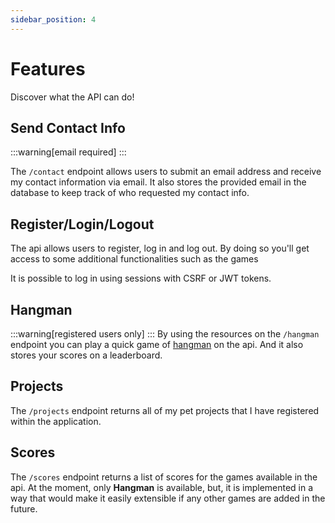 ```yaml
---
sidebar_position: 4
---
```


# Features

Discover what the API can do!

## Send Contact Info

:::warning[email required]
:::

The `/contact` endpoint allows users to submit an email address and receive my contact information via email. It also stores the provided email in the database to keep track of who requested my contact info.


## Register/Login/Logout

The api allows users to register, log in and log out.
By doing so you'll get access to some additional functionalities such as the games

It is possible to log in using sessions with CSRF or JWT tokens.

## Hangman
:::warning[registered users only]
:::
By using the resources on the `/hangman` endpoint you can play a quick game of [hangman](https://en.wikipedia.org/wiki/Hangman_(game)) on the api.
And it also stores your scores on a leaderboard.

## Projects
The `/projects` endpoint returns all of my pet projects that I have registered within the application.

## Scores

The `/scores` endpoint returns a list of scores for the games available in the api. At the moment, only **Hangman** is available,
but, it is implemented in a way that would make it easily extensible if any other games are added in the future.